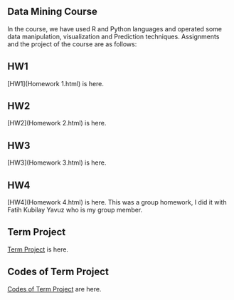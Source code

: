 

## Data Mining Course
In the course, we have used R and Python languages and operated some data manipulation, visualization and Prediction techniques.
Assignments and the project of the course are as follows:

## HW1
[HW1](Homework 1.html) is here.

## HW2
[HW2](Homework 2.html) is here.

## HW3
[HW3](Homework 3.html) is here.

## HW4
[HW4](Homework 4.html) is here.
 This was a group homework, I did it with Fatih Kubilay Yavuz who is my group member.
 
## Term Project
[Term Project](IE582_Project_Report.html) is here.
## Codes of Term Project
[Codes of Term Project](IE582_Project_Code.html) are here.
 
 
 
 
